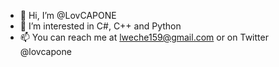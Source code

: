 - 👋 Hi, I’m @LovCAPONE
- 👀 I’m interested in C#, C++ and Python
- 📫 You can reach me at lweche159@gmail.com or on Twitter @lovcapone

<!---
LovCAPONE/LovCAPONE is a ✨ special ✨ repository because its `README.md` (this file) appears on your GitHub profile.
You can click the Preview link to take a look at your changes.
--->
